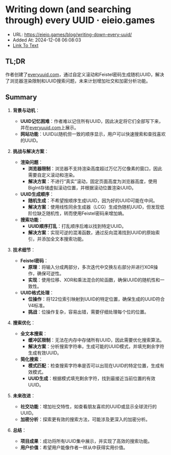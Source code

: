 # Writing down (and searching through) every UUID · eieio.games
- URL: https://eieio.games/blog/writing-down-every-uuid/
- Added At: 2024-12-08 06:08:03
- [Link To Text](2024-12-08-writing-down-(and-searching-through)-every-uuid-·-eieio.games_raw.md)

## TL;DR
作者创建了[everyuuid.com](https://everyuuid.com/)，通过自定义滚动和Feistel密码生成随机UUID，解决了浏览器渲染限制和UUID搜索问题，未来计划增加社交和加密分析功能。

## Summary
1. **背景与动机**：
   - **UUID记忆困难**：作者难以记住所有UUID，因此决定将它们全部写下来，并在[everyuuid.com](https://everyuuid.com/)上展示。
   - **网站功能**：UUID以随机但一致的顺序显示，用户可以快速搜索和查找喜欢的UUID。

2. **挑战与解决方案**：
   - **渲染问题**：
     - **浏览器限制**：浏览器不支持渲染高度超过万亿万亿像素的窗口，因此需要自定义滚动和渲染。
     - **解决方案**：不进行“真实”滚动，固定页面高度为浏览器高度，使用BigInt存储虚拟滚动位置，并根据滚动位置渲染UUID。
   - **UUID生成顺序**：
     - **随机生成**：不希望按顺序生成UUID，因为好的UUID可能在中间。
     - **解决方案**：使用线性同余生成器（LCG）生成伪随机UUID，但发现低阶位缺乏随机性，转而使用Feistel密码来增加熵。
   - **搜索功能**：
     - **UUID顺序打乱**：打乱顺序后难以找到特定UUID。
     - **解决方案**：实现可逆的混淆函数，通过反向混淆找到UUID的原始索引，并添加全文本搜索功能。

3. **技术细节**：
   - **Feistel密码**：
     - **原理**：将输入分成两部分，多次迭代中交换左右部分并进行XOR操作，确保可逆性。
     - **实现**：使用位移、XOR和乘法混合的轮函数，确保UUID的随机性和一致性。
   - **UUID格式处理**：
     - **位操作**：将122位索引映射到UUID的特定位置，确保生成的UUID符合V4标准。
     - **挑战**：位操作复杂，容易出错，需要仔细处理每个位的位置。

4. **搜索优化**：
   - **全文本搜索**：
     - **缓冲区限制**：无法在内存中存储所有UUID，因此需要优化搜索算法。
     - **解决方案**：分析搜索字符串，生成可能的UUID模式，并填充剩余字符生成有效UUID。
   - **简化搜索**：
     - **模式匹配**：检查搜索字符串是否可以出现在UUID的特定位置，生成有效模式。
     - **UUID生成**：根据模式填充剩余字符，找到最接近当前位置的有效UUID。

5. **未来改进**：
   - **社交功能**：增加社交特性，如查看朋友喜欢的UUID或显示全球流行的UUID。
   - **加密分析**：探索更有效的搜索方法，可能涉及更深入的加密分析。

6. **总结**：
   - **项目成果**：成功将所有UUID集中展示，并实现了高效的搜索功能。
   - **用户价值**：希望用户能像作者一样从中获得实用价值。
